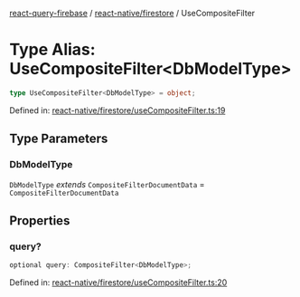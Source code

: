 [react-query-firebase](../../../modules.md) / [react-native/firestore](../index.md) / UseCompositeFilter

# Type Alias: UseCompositeFilter\<DbModelType\>

```ts
type UseCompositeFilter<DbModelType> = object;
```

Defined in: [react-native/firestore/useCompositeFilter.ts:19](https://github.com/vpishuk/react-query-firebase/blob/09a15a5d938c4bdaa4fd86491bcf8ea41c16371f/react-native/firestore/useCompositeFilter.ts#L19)

## Type Parameters

### DbModelType

`DbModelType` *extends* `CompositeFilterDocumentData` = `CompositeFilterDocumentData`

## Properties

### query?

```ts
optional query: CompositeFilter<DbModelType>;
```

Defined in: [react-native/firestore/useCompositeFilter.ts:20](https://github.com/vpishuk/react-query-firebase/blob/09a15a5d938c4bdaa4fd86491bcf8ea41c16371f/react-native/firestore/useCompositeFilter.ts#L20)
